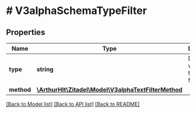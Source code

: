 # # V3alphaSchemaTypeFilter

## Properties

Name | Type | Description | Notes
------------ | ------------- | ------------- | -------------
**type** | **string** | Defines which type to query for. |
**method** | [**\ArthurHlt\Zitadel\Model\V3alphaTextFilterMethod**](V3alphaTextFilterMethod.md) |  | [optional]

[[Back to Model list]](../../README.md#models) [[Back to API list]](../../README.md#endpoints) [[Back to README]](../../README.md)

